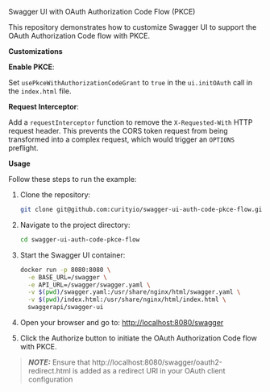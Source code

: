 Swagger UI with OAuth Authorization Code Flow (PKCE)

This repository demonstrates how to customize Swagger UI to support the OAuth Authorization Code flow with PKCE.

**Customizations**

**Enable PKCE**:

Set `usePkceWithAuthorizationCodeGrant` to `true` in the `ui.initOAuth` call in the `index.html` file.

**Request Interceptor**:

Add a `requestInterceptor` function to remove the `X-Requested-With` HTTP request header. This prevents the CORS token request from being transformed into a complex request, which would trigger an `OPTIONS` preflight.


**Usage**

Follow these steps to run the example:

1. Clone the repository:
    ```bash
    git clone git@github.com:curityio/swagger-ui-auth-code-pkce-flow.git
    ```

2. Navigate to the project directory:
    ```bash
    cd swagger-ui-auth-code-pkce-flow
    ```

3. Start the Swagger UI container:
    ```bash
    docker run -p 8080:8080 \
      -e BASE_URL=/swagger \
      -e API_URL=/swagger/swagger.yaml \
      -v $(pwd)/swagger.yaml:/usr/share/nginx/html/swagger.yaml \
      -v $(pwd)/index.html:/usr/share/nginx/html/index.html \
      swaggerapi/swagger-ui
    ```

4. Open your browser and go to:
    [http://localhost:8080/swagger](http://localhost:8080/swagger)

5. Click the Authorize button to initiate the OAuth Authorization Code flow with PKCE.

> **_NOTE:_** Ensure that http://localhost:8080/swagger/oauth2-redirect.html is added as a redirect URI in your OAuth client configuration